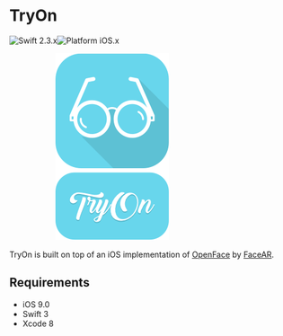# TryOn

![Swift 2.3.x](https://img.shields.io/badge/Swift-3.0-orange.svg)![Platform iOS.x](https://img.shields.io/badge/Platform-iOS-blue.svg)
<p align="center">
  <img src="./imgs/logo_text.png" alt=""/>
  <img src="" alt="" height="0" width="130"/>
  <img src="./imgs/final_TryOn.gif" alt=""/>
</p>

TryOn is built on top of an iOS implementation of [OpenFace](https://github.com/TadasBaltrusaitis/OpenFace) by [FaceAR](https://github.com/FaceAR/OpenFaceIOS).

## Requirements

* iOS 9.0
* Swift 3
* Xcode 8
